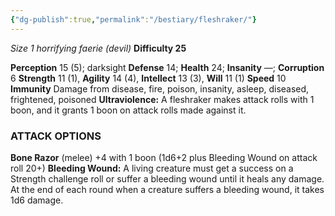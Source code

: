 ```yaml
---
{"dg-publish":true,"permalink":"/bestiary/fleshraker/"}
---
```


*Size 1 horrifying faerie (devil)*
**Difficulty 25**

**Perception** 15 (5); darksight 
**Defense** 14; **Health** 24; **Insanity** —; **Corruption** 6 
**Strength** 11 (1), **Agility** 14 (4), **Intellect** 13 (3), **Will** 11 (1) 
**Speed** 10
**Immunity** Damage from disease, fire, poison, insanity, asleep, diseased, frightened, poisoned
**Ultraviolence:** A fleshraker makes attack rolls with 1 boon, and it grants 1 boon on attack rolls made against it.
### ATTACK OPTIONS
**Bone Razor** (melee) +4 with 1 boon (1d6+2 plus Bleeding Wound on attack roll 20+)
**Bleeding Wound:** A living creature must get a success on a Strength challenge roll or suffer a bleeding wound until it heals any damage. At the end of each round when a creature suffers a bleeding wound, it takes 1d6 damage.